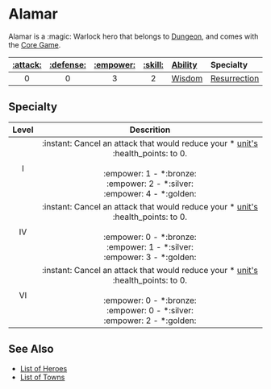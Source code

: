 # Alamar

Alamar is a :magic: Warlock hero that belongs to [Dungeon](../towns/dungeon.md), and comes with the [Core Game](../content.md).

| [:attack:](../statistics/attack.md) | [:defense:](../statistics/defense.md) | [:empower:](../statistics/power.md) | [:skill:](../statistics/knowledge.md) | [Ability](../abilities.md) | Specialty |
| :---: | :---: | :---: | :---: | :--- | :--- |
| 0 | 0 | 3 | 2 | [Wisdom](../abilities/wisdom.md) | [Resurrection](#specialty) |


## Specialty

| Level | Descrition |
| :---: | :---: |
| Ⅰ | :instant: Cancel an attack that would reduce your \* [unit's](../units.md) :health_points: to 0.<br><br> :empower: 1 - \*:bronze:<br>:empower: 2 - \*:silver:<br>:empower: 4 - \*:golden: |
| Ⅳ | :instant: Cancel an attack that would reduce your \* [unit's](../units.md) :health_points: to 0.<br><br> :empower: 0 - \*:bronze:<br>:empower: 1 - \*:silver:<br>:empower: 3 - \*:golden: |
| Ⅵ | :instant: Cancel an attack that would reduce your \* [unit's](../units.md) :health_points: to 0.<br><br> :empower: 0 - \*:bronze:<br>:empower: 0 - \*:silver:<br>:empower: 2 - \*:golden: |


## See Also

- [List of Heroes](../heroes.md)
- [List of Towns](../towns.md)